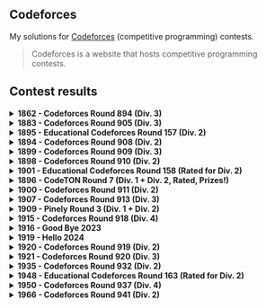 ## Codeforces

My solutions for [Codeforces](https://codeforces.com) (competitive programming) contests.

> Codeforces is a website that hosts competitive programming contests.

## Contest results

<details>
  <summary>
    <b>1862 - Codeforces Round 894 (Div. 3)</b>
  </summary>

  - [1862 - Codeforces Round 894 (Div. 3)](https://codeforces.com/contest/1862)
  - Final standing: **10802<sup>nd</sup> / 12214**
  - Score: **2**, Penalty: **68**
  - Rating change: **+422** _(now 422, newbie)_

  | Problem | Solved time + Penalties | Solution |
  |--|--|--|
  | A - [Gift Carpet](https://codeforces.com/contest/1862/problem/A) | ✅ 00:25 | [Carpet.js](Contests/1862_Round894_Div3/Carpet.js) |
  | B - [Sequence Game](https://codeforces.com/contest/1862/problem/B) | ✅ 00:43 | [Sequence.js](Contests/1862_Round894_Div3/Sequence.js) |
  | C - [Flower City Fence](https://codeforces.com/contest/1862/problem/C) | ❌ -1 penalty | [Fence.js](Contests/1862_Round894_Div3/Fence.js) |
  | D - [Ice Cream Balls](https://codeforces.com/contest/1862/problem/D) | ❌ | - |
  | E - [Kolya and Movie Theatre](https://codeforces.com/contest/1862/problem/E) | ❌ | - |
  | F - [Magic Will Save the World](https://codeforces.com/contest/1862/problem/F) | ❌ -5 penalties | [Magic.js](Contests/1862_Round894_Div3/Magic.js) |
  | G - [The Great Equalizer](https://codeforces.com/contest/1862/problem/G) | ❌ | - |

</details>

<details>
  <summary>
    <b>1883 - Codeforces Round 905 (Div. 3)</b>
  </summary>

  - [1883 - Codeforces Round 905 (Div. 3)](https://codeforces.com/contest/1883)
  - Final standing: **7235<sup>th</sup> / 12530**
  - Score: **1276**
  - Rating change: **+271** _(now 693, newbie)_

  | Problem | Solved time + Penalties | Solution |
  |--|--|--|
  | A - [Morning](https://codeforces.com/contest/1883/problem/A) | ✅ 00:26 | [A.py](Contests/1883_Round905_Div3/A.py) |
  | B - [Chemistry](https://codeforces.com/contest/1883/problem/B) | ✅ 00:43 | [B.py](Contests/1883_Round905_Div3/B.py) |
  | C - [Raspberries](https://codeforces.com/contest/1883/problem/C) | ❌ | - |
  | D - [In Love](https://codeforces.com/contest/1883/problem/D) | ❌ -3 penalty | [D.py](Contests/1883_Round905_Div3/D.py) |
  | E - [Look Back](https://codeforces.com/contest/1883/problem/E) | ❌ | - |
  | F - [You Are So Beautiful](https://codeforces.com/contest/1883/problem/F) | ❌ | - |
  | G1 - [Dances (Easy version)](https://codeforces.com/contest/1883/problem/G1) | ❌ -2 penalty | [G1.py](Contests/1883_Round905_Div3/G1.py) |
  | G2 - [Dances (Hard Version)](https://codeforces.com/contest/1883/problem/G2) | ❌ | - |

</details>

<details>
  <summary>
    <b>1895 - Educational Codeforces Round 157 (Div. 2)</b>
  </summary>

  - [1895 - Educational Codeforces Round 157 (Div. 2)](https://codeforces.com/contest/1895)
  - Final standing: **10780<sup>th</sup> / 14520**
  - Score: **1**, Penalty: **5**
  - Rating change: **+154** _(now 847, newbie)_

  | Problem | Solved time + Penalties | Solution |
  |--|--|--|
  | A - [Treasure Chest](https://codeforces.com/contest/1895/problem/A) | ✅ 00:05 | [A.py](Contests/1895_Educational_Round157_Div2/A.py) |
  | B - [Points and Minimum Distance](https://codeforces.com/contest/1895/problem/B) | ❌ -1 penalty | [B.py](Contests/1895_Educational_Round157_Div2/B.py) |
  | C - [Torn Lucky Ticket](https://codeforces.com/contest/1895/problem/C) | ❌ -4 penalty | [C.py](Contests/1895_Educational_Round157_Div2/C.py) |
  | D - [XOR Construction](https://codeforces.com/contest/1895/problem/D) | ❌ -5 penalty | [D.py](Contests/1895_Educational_Round157_Div2/D.py) |
  | E - [Infinite Card Game](https://codeforces.com/contest/1895/problem/E) | ❌ | - |
  | F - [Fancy Arrays](https://codeforces.com/contest/1895/problem/F) | ❌ | - |
  | G - [Two Characters, Two Colors](https://codeforces.com/contest/1895/problem/G) | ❌ | - |

</details>

<details>
  <summary>
    <b>1894 - Codeforces Round 908 (Div. 2)</b>
  </summary>

  - [1894 - Codeforces Round 908 (Div. 2)](https://codeforces.com/contest/1894)
  - Final standing: **6478<sup>th</sup> / 10238**
  - Score: **466**
  - Rating change: **+113** _(now 960, newbie)_

  | Problem | Solved time + Penalties | Solution |
  |--|--|--|
  | A - [Secret Sport](https://codeforces.com/contest/1894/problem/A) | ✅ 00:17 | [A.py](Contests/1894_Round908_Div2/A.py) |
  | B - [Two Out of Three](https://codeforces.com/contest/1894/problem/B) | ❌ | - |
  | C - [Anonymous Informant](https://codeforces.com/contest/1894/problem/C) | ❌ | - |
  | D - [Neutral Tonality](https://codeforces.com/contest/1894/problem/D) | ❌ | - |
  | E - [Freedom of Choice](https://codeforces.com/contest/1894/problem/E) | ❌ | - |

</details>

<details>
  <summary>
    <b>1899 - Codeforces Round 909 (Div. 3)</b>
  </summary>

  - [1899 - Codeforces Round 909 (Div. 3)](https://codeforces.com/contest/1899)
  - Final standing: **2980<sup>th</sup> / 9716**
  - Score: **4**, Penalty: **163**
  - Rating change: **+174** _(now 1134, newbie)_

  | Problem | Solved time + Penalties | Solution |
  |--|--|--|
  | A - [Game with Integers](https://codeforces.com/contest/1899/problem/A) | ✅ 00:05 | [A.py](Contests/1899_Round909_Div3/A.py) |
  | B - [250 Thousand Tons of TNT](https://codeforces.com/contest/1899/problem/B) | ✅ 00:29 | [B.py](Contests/1899_Round909_Div3/B.py) |
  | C - [Yarik and Array](https://codeforces.com/contest/1899/problem/C) | ✅ 00:46 | [C.py](Contests/1899_Round909_Div3/C.py) |
  | D - [Yarik and Musical Notes](https://codeforces.com/contest/1899/problem/D) | ❌ -3 penalty | [D.py](Contests/1899_Round909_Div3/D.py) |
  | E - [Queue Sort](https://codeforces.com/contest/1899/problem/E) | ✅ 01:13 (-1 Penalty) | [E.py](Contests/1899_Round909_Div3/E.py) |
  | F - [Alex's whims](https://codeforces.com/contest/1899/problem/F) | ❌ | - |
  | G - [Unusual Entertainment](https://codeforces.com/contest/1899/problem/G) | ❌ | - |

</details>

<details>
  <summary>
    <b>1898 - Codeforces Round 910 (Div. 2)</b>
  </summary>

  - [1898 - Codeforces Round 910 (Div. 2)](https://codeforces.com/contest/1898)
  - Final standing: **3745<sup>th</sup> / 8026**
  - Score: **476**
  - Rating change: **+57** _(now 1191, newbie)_

  | Problem | Solved time + Penalties | Solution |
  |--|--|--|
  | A - [Milica and String](https://codeforces.com/contest/1898/problem/A) | ✅ 00:12 | [A.py](Contests/1898_Round910_Div2/A.py) |
  | B - [Milena and Admirer](https://codeforces.com/contest/1898/problem/B) | ❌ | [B.py](Contests/1898_Round910_Div2/B.py) |
  | C - [Colorful Grid](https://codeforces.com/contest/1898/problem/C) | ❌ | - |
  | D - [Absolute Beauty](https://codeforces.com/contest/1898/problem/D) | ❌ | [D.py](Contests/1898_Round910_Div2/D.py) |
  | E - [Sofia and Strings](https://codeforces.com/contest/1898/problem/E) | ❌ -5 penalty | [E.py](Contests/1898_Round910_Div2/E.py) |
  | F - [Vova Escapes the Matrix](https://codeforces.com/contest/1898/problem/F) | ❌ | - |

</details>

<details>
  <summary>
    <b>1901 - Educational Codeforces Round 158 (Rated for Div. 2)</b>
  </summary>

  - [1901 - Educational Codeforces Round 158 (Rated for Div. 2)](https://codeforces.com/contest/1901)
  - Final standing: **6692<sup>nd</sup> / 11914**
  - Score: **1**, Penalty: **8**
  - Rating change: **-34** _(now 1157, newbie)_

  | Problem | Solved time + Penalties | Solution |
  |--|--|--|
  | A - [Line Trip](https://codeforces.com/contest/1901/problem/A) | ✅ 00:08 | [A.py](Contests/1901_Educational_Round158_Div2/A.py) |
  | B - [Chip and Ribbon](https://codeforces.com/contest/1901/problem/B) | ❌ -1 penalty | [B.py](Contests/1901_Educational_Round158_Div2/B.py) |
  | C - [Add, Divide and Floor](https://codeforces.com/contest/1901/problem/C) | ❌ -2 penalty | [C.py](Contests/1901_Educational_Round158_Div2/C.py) |
  | D - [Yet Another Monster Fight](https://codeforces.com/contest/1901/problem/D) | ❌ -2 penalty | [D.py](Contests/1901_Educational_Round158_Div2/D.py) |
  | E - [Compressed Tree](https://codeforces.com/contest/1901/problem/E) | ❌ | - |
  | F - [Landscaping](https://codeforces.com/contest/1901/problem/F) | ❌ | - |

</details>

<details>
  <summary>
    <b>1896 - CodeTON Round 7 (Div. 1 + Div. 2, Rated, Prizes!)</b>
  </summary>

  - [1896 - CodeTON Round 7 (Div. 1 + Div. 2, Rated, Prizes!)](https://codeforces.com/contest/1896)
  - Final standing: **5593<sup>rd</sup> / 9394**
  - Score: **1256**
  - Rating change: **-14** _(now 1143, newbie)_

  | Problem | Solved time + Penalties | Solution |
  |--|--|--|
  | A - [Jagged Swaps](https://codeforces.com/contest/1896/problem/A) | ✅ 00:07 | [A.py](Contests/1896_CodeTON_Round7_Div2/A.py) |
  | B - [AB Flipping](https://codeforces.com/contest/1896/problem/B) | ✅ 00:26 | [B.py](Contests/1896_CodeTON_Round7_Div2/B.py) |
  | C - [Matching Arrays](https://codeforces.com/contest/1896/problem/C) | ❌ -4 penalty | [C.py](Contests/1896_CodeTON_Round7_Div2/C.py) [C.cpp](Contests/1896_CodeTON_Round7_Div2/C.cpp) |
  | D - [Ones and Twos](https://codeforces.com/contest/1896/problem/D) | ❌ -1 penalty | [D.cpp](Contests/1896_CodeTON_Round7_Div2/D.cpp) |
  | E - [Permutation Sorting](https://codeforces.com/contest/1896/problem/E) | ❌ | - |
  | F - [Bracket Xoring](https://codeforces.com/contest/1896/problem/F) | ❌ | - |
  | G - [Pepe Racing](https://codeforces.com/contest/1896/problem/F) | ❌ | - |
  | H1 - [Cyclic Hamming (Easy Version)](https://codeforces.com/contest/1896/problem/H1) | ❌ | - |
  | H2 - [Cyclic Hamming (Hard Version)](https://codeforces.com/contest/1896/problem/H2) | ❌ | - |

</details>

<details>
  <summary>
    <b>1900 - Codeforces Round 911 (Div. 2)</b>
  </summary>

  - [1900 - Codeforces Round 911 (Div. 2)](https://codeforces.com/contest/1900)
  - Final standing: **8466<sup>th</sup> / 9791**
  - Score: **370**
  - Rating change: **-94** _(now 1049 newbie)_

  | Problem | Solved time + Penalties | Solution |
  |--|--|--|
  | A - [Cover in Water](https://codeforces.com/contest/1900/problem/A) | ✅ 00:40 | [A.py](Contests/1900_Round911_Div2/A.py) |
  | B - [Laura and Operations](https://codeforces.com/contest/1900/problem/B) | ❌ -5 penalty | [B.py](Contests/1900_Round911_Div2/B.py) |
  | C - [Anji's Binary Tree](https://codeforces.com/contest/1900/problem/C) | ❌ -4 penalty | [C.py](Contests/1900_Round911_Div2/C.py) [C.cpp](Contests/1900_Round911_Div2/C.cpp) |
  | D - [Small GCD](https://codeforces.com/contest/1900/problem/D) | ❌ | - |
  | E - [Transitive Graph](https://codeforces.com/contest/1900/problem/E) | ❌ | - |
  | F - [Local Deletions](https://codeforces.com/contest/1900/problem/F) | ❌ | - |

</details>

<details>
  <summary>
    <b>1907 - Codeforces Round 913 (Div. 3)</b>
  </summary>

  - [1907 - Codeforces Round 913 (Div. 3)](https://codeforces.com/contest/1907)
  - Final standing: **3198<sup>th</sup> / 10299**
  - Score: **3**, Penalty: **79**
  - Rating change: **+93** _(now 1142 newbie)_

  | Problem | Solved time + Penalties | Solution |
  |--|--|--|
  | A - [Rook](https://codeforces.com/contest/1907/problem/A) | ✅ 00:05 | [A.py](Contests/1907_Round913_Div3/A.py) |
  | B - [YetnotherrokenKeoard](https://codeforces.com/contest/1907/problem/B) | ✅ 00:12 | [B.py](Contests/1907_Round913_Div3/B.py) |
  | C - [Removal of Unattractive Pairs](https://codeforces.com/contest/1907/problem/C) | ✅ 00:52 (-1 penalty) | [C.py](Contests/1907_Round913_Div3/C.py) |
  | D - [Jumping Through Segments](https://codeforces.com/contest/1907/problem/D) | ❌ -2 penalty | [D.py](Contests/1907_Round913_Div3/D.py) |
  | E - [Good Triples](https://codeforces.com/contest/1907/problem/E) | ❌ | - |
  | F - [Shift and Reverse](https://codeforces.com/contest/1907/problem/F) | ❌ | - |
  | G - [Lights](https://codeforces.com/contest/1907/problem/G) | ❌ | - |

</details>

<details>
  <summary>
    <b>1909 - Pinely Round 3 (Div. 1 + Div. 2)</b>
  </summary>

  - [1909 - Pinely Round 3 (Div. 1 + Div. 2)](https://codeforces.com/contest/1909)
  - Final standing: **6529<sup>th</sup> / 10976**
  - Score: **486**
  - Rating change: **-14** _(now 1128 newbie)_

  | Problem | Solved time + Penalties | Solution |
  |--|--|--|
  | A - [Distinct Buttons](https://codeforces.com/contest/1909/problem/A) | ✅ 00:11 | [A.py](Contests/1909_Pinely_Round3_Div2/A.py) |
  | B - [Make Almost Equal With Mod](https://codeforces.com/contest/1909/problem/B) | ❌ -2 penalty | [B.py](Contests/1909_Pinely_Round3_Div2/B.py) |
  | C - [Heavy Intervals](https://codeforces.com/contest/1909/problem/C) | ❌ -5 penalty | [C.py](Contests/1909_Pinely_Round3_Div2/C.py) |
  | D - [Split Plus K](https://codeforces.com/contest/1909/problem/D) | ❌ | - |
  | E - [Multiple Lamps](https://codeforces.com/contest/1909/problem/E) | ❌ | - |
  | F1 - [Small Permutation Problem (Easy Version)](https://codeforces.com/contest/1909/problem/F1) | ❌ | - |
  | F2 - [Small Permutation Problem (Hard Version)](https://codeforces.com/contest/1909/problem/F2) | ❌ | - |
  | G - [Pumping Lemma](https://codeforces.com/contest/1909/problem/G) | ❌ | - |
  | H - [Parallel Swaps Sort](https://codeforces.com/contest/1909/problem/H) | ❌ | - |
  | I - [Short Permutation Problem](https://codeforces.com/contest/1909/problem/I) | ❌ | - |

</details>

<details>
  <summary>
    <b>1915 - Codeforces Round 918 (Div. 4)</b>
  </summary>

  - [1915 - Codeforces Round 918 (Div. 4)](https://codeforces.com/contest/1915)
  - Final standing: **8845<sup>th</sup> / 12336**
  - Score: **4**, Penalty: **149**
  - Rating change: **-12** _(now 1116 newbie)_

  | Problem | Solved time + Penalties | Solution |
  |--|--|--|
  | A - [Odd One Out](https://codeforces.com/contest/1915/problem/A) | ✅ 00:03 | [A.py](Contests/1915_Round918_Div4/A.py) |
  | B - [Not Quite Latin Square](https://codeforces.com/contest/1915/problem/B) | ✅ 00:05 | [B.py](Contests/1915_Round918_Div4/B.py) |
  | C - [Can I Square?](https://codeforces.com/contest/1915/problem/C) | ✅ 00:09 | [C.py](Contests/1915_Round918_Div4/C.py) |
  | D - [Unnatural Language Processing](https://codeforces.com/contest/1915/problem/D) | ✅ 01:32 (-4 penalty) | [D.py](Contests/1915_Round918_Div4/D.py) |
  | E - [Romantic Glasses](https://codeforces.com/contest/1915/problem/E) | ❌ | [E.py](Contests/1915_Round918_Div4/E.py) |
  | F - [Greetings](https://codeforces.com/contest/1915/problem/F) | ❌ -2 penalty | [F.py](Contests/1915_Round918_Div4/F.py) |
  | G - [Bicycles](https://codeforces.com/contest/1915/problem/G) | ❌ | - |

</details>

<details>
  <summary>
    <b>1916 - Good Bye 2023</b>
  </summary>

  - [1916 - Good Bye 2023](https://codeforces.com/contest/1916)
  - Final standing: **14740<sup>th</sup> / 18653**
  - Score: **115**
  - Rating change: **-59** _(now 1057 newbie)_

  | Problem | Solved time + Penalties | Solution |
  |--|--|--|
  | A - [2023](https://codeforces.com/contest/1916/problem/A) | ✅ 00:35 (-2 penalty) | [A.py](Contests/1916_GoodBye2023/A.py) |
  | B - [Two Divisors](https://codeforces.com/contest/1916/problem/B) | ❌ -2 penalty | [B.py](Contests/1916_GoodBye2023/B.py) |
  | C - [Training Before the Olympiad](https://codeforces.com/contest/1916/problem/C) | - | [C.py](Contests/1916_GoodBye2023/C.py) |
  | D - [Mathematical Problem](https://codeforces.com/contest/1916/problem/D) | ❌ | - |
  | E - [Happy Life in University](https://codeforces.com/contest/1916/problem/E) | ❌ | - |
  | F - [Group Division](https://codeforces.com/contest/1916/problem/F) | ❌ | - |
  | G - [Optimizations From Chelsu](https://codeforces.com/contest/1916/problem/G) | ❌ | - |
  | H1 - [Matrix Rank (Easy Version)](https://codeforces.com/contest/1916/problem/H1) | ❌ | - |
  | H2 - [Matrix Rank (Hard Version)](https://codeforces.com/contest/1916/problem/H2) | ❌ | - |

</details>

<details>
  <summary>
    <b>1919 - Hello 2024</b>
  </summary>

  - [1919 - Hello 2024](https://codeforces.com/contest/1919)
  - Final standing: **3059<sup>th</sup> / 21065**
  - Score: **1465**
  - Rating change: **+179** _(now 1236 pupil)_

  | Problem | Solved time + Penalties | Solution |
  |--|--|--|
  | A - [Wallet Exchange](https://codeforces.com/contest/1919/problem/A) | ✅ 00:04 | [A.py](Contests/1919_Hello2024/A.py) |
  | B - [Plus-Minus Split](https://codeforces.com/contest/1919/problem/B) | ✅ 00:11 | [B.py](Contests/1919_Hello2024/B.py) |
  | C - [Grouping Increases](https://codeforces.com/contest/1919/problem/C) | ✅ 01:23 | [C.py](Contests/1919_Hello2024/C.py) |
  | D - [01 Tree](https://codeforces.com/contest/1919/problem/D) | ❌ | - |
  | E - [Counting Prefixes](https://codeforces.com/contest/1919/problem/E) | ❌ | [E.py](Contests/1919_Hello2024/E.py) |
  | F1 - [Wine Factory (Easy Version)](https://codeforces.com/contest/1919/problem/F1) | ❌ | - |
  | F2 - [Wine Factory (Hard Version)](https://codeforces.com/contest/1919/problem/F2) | ❌ | - |
  | G - [Tree LGM](https://codeforces.com/contest/1919/problem/G) | ❌ | - |
  | H - [Tree Diameter](https://codeforces.com/contest/1919/problem/H) | ❌ | - |

</details>

<details>
  <summary>
    <b>1920 - Codeforces Round 919 (Div. 2)</b>
  </summary>

  - [1920 - Codeforces Round 919 (Div. 2)](https://codeforces.com/contest/1920)
  - Final standing: **7319<sup>th</sup> / 17996**
  - Score: **1160**
  - Rating change: **-7** _(now 1229 pupil)_

  | Problem | Solved time + Penalties | Solution |
  |--|--|--|
  | A - [Satisfying Constraints](https://codeforces.com/contest/1920/problem/A) | ✅ 00:34 | [A.py](Contests/1920_Round919_Div2/A.py) |
  | B - [Summation Game](https://codeforces.com/contest/1920/problem/B) | ✅ 01:08 | [B.py](Contests/1920_Round919_Div2/B.py) |
  | C - [Partitioning the Array](https://codeforces.com/contest/1920/problem/C) | ❌ | - |
  | D - [Array Repetition](https://codeforces.com/contest/1920/problem/D) | ❌ | [D.py](Contests/1920_Round919_Div2/D.py) |
  | E - [Counting Binary Strings](https://codeforces.com/contest/1920/problem/E) | ❌ | - |
  | F1 - [Smooth Sailing (Easy Version)](https://codeforces.com/contest/1920/problem/F1) | ❌ | - |
  | F2 - [Smooth Sailing (Hard Version)](https://codeforces.com/contest/1920/problem/F2) | ❌ | - |

</details>

<details>
  <summary>
    <b>1921 - Codeforces Round 920 (Div. 3)</b>
  </summary>

  - [Codeforces Round 920 (Div. 3)](https://codeforces.com/contest/1921)
  - Final standing: **9160<sup>th</sup> / 14126**
  - Score: **3**, Penalty: **70**
  - Rating change: **-25** _(now 1204 pupil)_

  | Problem | Solved time + Penalties | Solution |
  |--|--|--|
  | A - [Square](https://codeforces.com/contest/1921/problem/A) | ✅ 00:05 | [A.py](Contests/1921_Round920_Div3/A.py) |
  | B - [Arranging Cats](https://codeforces.com/contest/1921/problem/B) | ✅ 00:21 (-1 penalty) | [B.py](Contests/1921_Round920_Div3/B.py) |
  | C - [Sending Messages](https://codeforces.com/contest/1921/problem/C) | ✅ 00:34 | [C.py](Contests/1921_Round920_Div3/C.py) |
  | D - [Very Different Array](https://codeforces.com/contest/1921/problem/D) | ❌ -1 penalty (solved after contest end) | [D.py](Contests/1921_Round920_Div3/D.py) |
  | E - [Eat the Chip](https://codeforces.com/contest/1921/problem/E) | ❌ | [E.py](Contests/1921_Round920_Div3/E.py) |
  | F - [Sum of Progression](https://codeforces.com/contest/1921/problem/F) | ❌ | - |
  | G - [Mischievous Shooter](https://codeforces.com/contest/1921/problem/G) | ❌ | - |

</details>

<details>
  <summary>
    <b>1935 - Codeforces Round 932 (Div. 2)</b>
  </summary>

  - [Codeforces Round 932 (Div. 2)](https://codeforces.com/contest/1935)
  - Final standing: **5918<sup>th</sup> / 19492**
  - Score: **1164**
  - Rating change: **+38** _(now 1242 pupil)_

  | Problem | Solved time + Penalties | Solution |
  |--|--|--|
  | A - [Entertainment in MAC](https://codeforces.com/contest/1935/problem/A) | ✅ 00:11 | [A.py](Contests/1935_Round932_Div2/A.py) |
  | B - [Informatics in MAC](https://codeforces.com/contest/1935/problem/B) | ✅ 00:41 (-1 penalty) | [B.py](Contests/1935_Round932_Div2/B.py) |
  | C - [Messenger in MAC](https://codeforces.com/contest/1935/problem/C) | ❌ -2 penalty | [C.py](Contests/1935_Round932_Div2/C.py) |
  | D - [Exam in MAC](https://codeforces.com/contest/1935/problem/D) | ❌ | - |
  | E - [Distance Learning Courses in MAC](https://codeforces.com/contest/1935/problem/E) | ❌ | - |
  | F - [Andrey's Tree](https://codeforces.com/contest/1935/problem/F) | ❌ | - |

</details>

<details>
  <summary>
    <b>1948 - Educational Codeforces Round 163 (Rated for Div. 2)</b>
  </summary>

  - [Educational Codeforces Round 163 (Rated for Div. 2)](https://codeforces.com/contest/1948)
  - Final standing: **2871<sup>st</sup> / 19282**
  - Score: **3**, Penalty: **73**
  - Rating change: **+93** _(now 1335 pupil)_

  | Problem | Solved time + Penalties | Solution |
  |--|--|--|
  | A - [Special Characters](https://codeforces.com/contest/1948/problem/A) | ✅ 00:06 | [A.py](Contests/1948_Educational_Round163_Div2/A.py) |
  | B - [Array Fix](https://codeforces.com/contest/1948/problem/B) | ✅ 00:21 (-1 penalty) | [B.py](Contests/1948_Educational_Round163_Div2/B.py) |
  | C - [Arrow Path](https://codeforces.com/contest/1948/problem/C) | ✅ 00:36 | [C.py](Contests/1948_Educational_Round163_Div2/C.py) |
  | D - [Tandem Repeats?](https://codeforces.com/contest/1948/problem/D) | ❌ -5 penalty | [D.py](Contests/1948_Educational_Round163_Div2/D.py) |
  | E - [Clique Partition](https://codeforces.com/contest/1948/problem/E) | ❌ | - |
  | F - [Rare Coins](https://codeforces.com/contest/1948/problem/F) | ❌ | - |
  | G - [MST with Matching](https://codeforces.com/contest/1948/problem/G) | ❌ | - |

</details>

<details>
  <summary>
    <b>1950 - Codeforces Round 937 (Div. 4)</b>
  </summary>

  - [1950 - Codeforces Round 937 (Div. 4)](https://codeforces.com/contest/1950)
  - Final standing: **568<sup>th</sup> / 15068**
  - Score: **6**, Penalty: **326**
  - Rating change: **+113** _(now 1448, specialist)_

  | Problem | Solved time + Penalties | Solution |
  |--|--|--|
  | A - [Stair, Peak, or Neither?](https://codeforces.com/contest/1950/problem/A) | ✅ 00:01  | [A.py](Contests/1950_Round937_Div4/A.py) |
  | B - [Upscaling](https://codeforces.com/contest/1950/problem/B) | ✅ 00:05  | [B.py](Contests/1950_Round937_Div4/B.py) |
  | C - [Clock Conversion](https://codeforces.com/contest/1950/problem/C) | ✅ 00:11  | [C.py](Contests/1950_Round937_Div4/C.py) |
  | D - [Product of Binary Decimals](https://codeforces.com/contest/1950/problem/D) | ✅ 01:14  | [D.py](Contests/1950_Round937_Div4/D.py) |
  | E - [Nearly Shortest Repeating Substring](https://codeforces.com/contest/1950/problem/E) | ✅ 00:51 _(2 penalties)_ | [E.py](Contests/1950_Round937_Div4/E.py) |
  | F - [0, 1, 2, Tree!](https://codeforces.com/contest/1950/problem/F) | ❌  | - |
  | G - [Shuffling Songs](https://codeforces.com/contest/1950/problem/G) | ✅ 02:14 _(-3 penalties)_ | [G.py](Contests/1950_Round937_Div4/G.py) |
</details>

<details>
  <summary>
    <b>1966 - Codeforces Round 941 (Div. 2)</b>
  </summary>

  - [1966 - Codeforces Round 941 (Div. 2)](https://codeforces.com/contest/1966)
  - Final standing: **3298<sup>th</sup> / 10015**
  - Score: **2098**
  - Rating change: **-22** _(now 1426, specialist)_

  | Problem | Solved time + Penalties | Solution |
  |--|--|--|
  | A - [Card Exchange](https://codeforces.com/contest/1966/problem/A) | ✅ 00:43  | [A.py](Contests/1966_Round941_Div2/A.py) |
  | B - [Rectangle Filling](https://codeforces.com/contest/1966/problem/B) | ✅ 00:23  | [B.py](Contests/1966_Round941_Div2/B.py) |
  | C - [Everything Nim](https://codeforces.com/contest/1966/problem/C) | ✅ 01:44 _(2 penalties)_ | [C.py](Contests/1966_Round941_Div2/C.py) |
  | D - [Missing Subsequence Sum](https://codeforces.com/contest/1966/problem/D) | ❌  | - |
  | E - [Folding Strip](https://codeforces.com/contest/1966/problem/E) | ❌  | - |
  | F - [Missing Subarray Sum](https://codeforces.com/contest/1966/problem/F) | ❌  | - |
</details>
